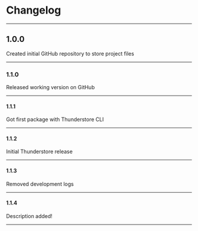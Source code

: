 # Changelog

---

## 1.0.0
Created initial GitHub repository to store project files

---

### 1.1.0
Released working version on GitHub

---

#### 1.1.1
Got first package with Thunderstore CLI

---

#### 1.1.2
Initial Thunderstore release

---

#### 1.1.3
Removed development logs

---

#### 1.1.4
Description added!

---
